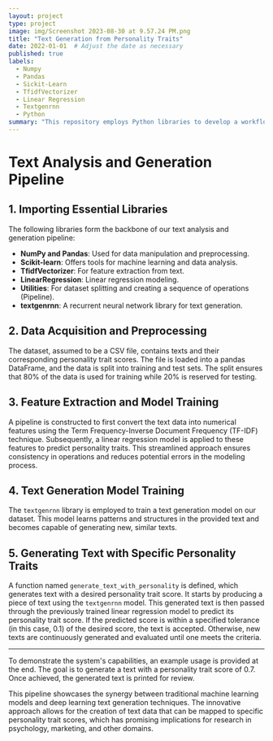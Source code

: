 ```yaml
---
layout: project
type: project
image: img/Screenshot 2023-08-30 at 9.57.24 PM.png
title: "Text Generation from Personality Traits"
date: 2022-01-01  # Adjust the date as necessary
published: true
labels:
  - Numpy
  - Pandas
  - Sickit-Learn
  - TfidfVectorizer
  - Linear Regression
  - Textgenrnn
  - Python
summary: "This repository employs Python libraries to develop a workflow that analyzes human personality from text, trains models to predict personality traits, and utilizes deep learning to generate text reflecting desired personality scores, offering potential applications in psychology, marketing, and more."
---
```


# Text Analysis and Generation Pipeline

## 1. Importing Essential Libraries

The following libraries form the backbone of our text analysis and generation pipeline:

- **NumPy and Pandas**: Used for data manipulation and preprocessing.
- **Scikit-learn**: Offers tools for machine learning and data analysis.
- **TfidfVectorizer**: For feature extraction from text.
- **LinearRegression**: Linear regression modeling.
- **Utilities**: For dataset splitting and creating a sequence of operations (Pipeline).
- **textgenrnn**: A recurrent neural network library for text generation.

## 2. Data Acquisition and Preprocessing

The dataset, assumed to be a CSV file, contains texts and their corresponding personality trait scores. The file is loaded into a pandas DataFrame, and the data is split into training and test sets. The split ensures that 80% of the data is used for training while 20% is reserved for testing.

## 3. Feature Extraction and Model Training

A pipeline is constructed to first convert the text data into numerical features using the Term Frequency-Inverse Document Frequency (TF-IDF) technique. Subsequently, a linear regression model is applied to these features to predict personality traits. This streamlined approach ensures consistency in operations and reduces potential errors in the modeling process.

## 4. Text Generation Model Training

The `textgenrnn` library is employed to train a text generation model on our dataset. This model learns patterns and structures in the provided text and becomes capable of generating new, similar texts.

## 5. Generating Text with Specific Personality Traits

A function named `generate_text_with_personality` is defined, which generates text with a desired personality trait score. It starts by producing a piece of text using the `textgenrnn` model. This generated text is then passed through the previously trained linear regression model to predict its personality trait score. If the predicted score is within a specified tolerance (in this case, 0.1) of the desired score, the text is accepted. Otherwise, new texts are continuously generated and evaluated until one meets the criteria.

---

To demonstrate the system's capabilities, an example usage is provided at the end. The goal is to generate a text with a personality trait score of 0.7. Once achieved, the generated text is printed for review.

This pipeline showcases the synergy between traditional machine learning models and deep learning text generation techniques. The innovative approach allows for the creation of text data that can be mapped to specific personality trait scores, which has promising implications for research in psychology, marketing, and other domains.
